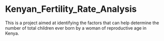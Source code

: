 # Kenyan_Fertility_Rate_Analysis
This is a project aimed at identifying the factors that can help determine the number of total children ever born by a woman of reproductive age in Kenya.
